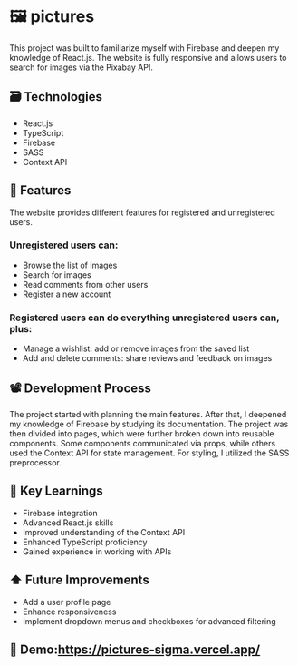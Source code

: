 # 🖼️ pictures
This project was built to familiarize myself with Firebase and deepen my knowledge of React.js. The website is fully responsive and allows users to search for images via the Pixabay API.

## 🗃️ Technologies
- React.js
- TypeScript
- Firebase
- SASS
- Context API

## 🤙 Features
The website provides different features for registered and unregistered users.

### Unregistered users can:
- Browse the list of images
- Search for images
- Read comments from other users
- Register a new account
### Registered users can do everything unregistered users can, plus:
- Manage a wishlist: add or remove images from the saved list
- Add and delete comments: share reviews and feedback on images

## 📽️ Development Process
The project started with planning the main features. After that, I deepened my knowledge of Firebase by studying its documentation. The project was then divided into pages, which were further broken down into reusable components. Some components communicated via props, while others used the Context API for state management. For styling, I utilized the SASS preprocessor.

## 🧠 Key Learnings
- Firebase integration
- Advanced React.js skills
- Improved understanding of the Context API
- Enhanced TypeScript proficiency
- Gained experience in working with APIs

## ⬆️ Future Improvements
- Add a user profile page
- Enhance responsiveness
- Implement dropdown menus and checkboxes for advanced filtering
## 🎥 Demo:https://pictures-sigma.vercel.app/
